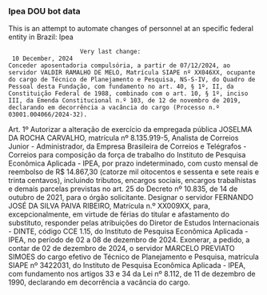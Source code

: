  ### Ipea DOU bot data
 This is an attempt to automate changes of personnel at an specific federal entity in Brazil: Ipea
 
                        Very last change: 
 	 10 December, 2024
	Conceder aposentadoria compulsória, a partir de 07/12/2024, ao servidor VALDIR RAMALHO DE MELO, Matrícula SIAPE nº XX046XX, ocupante do cargo de Técnico de Planejamento e Pesquisa, NS-S-IV, do Quadro de Pessoal desta Fundação, com fundamento no art. 40, § 1º, II, da Constituição Federal de 1988, combinado com o art. 10, § 1º, inciso III, da Emenda Constitucional n.º 103, de 12 de novembro de 2019, declarando em decorrência a vacância do cargo (Processo n.º 03001.004066/2024-32).
Art. 1º Autorizar a alteração de exercício da empregada pública JOSELMA DA ROCHA CARVALHO, matrícula nº 8.135.919-5, Analista de Correios Junior - Administrador, da Empresa Brasileira de Correios e Telégrafos - Correios para composição da força de trabalho do Instituto de Pesquisa Econômica Aplicada - IPEA, por prazo indeterminado, com custo mensal de reembolso de R$ 14.867,30 (catorze mil oitocentos e sessenta e sete reais e trinta centavos), incluindo tributos, encargos sociais, encargos trabalhistas e demais parcelas previstas no art. 25 do Decreto nº 10.835, de 14 de outubro de 2021, para o órgão solicitante.
Designar o servidor FERNANDO JOSÉ DA SILVA PAIVA RIBEIRO, Matrícula n.º XX009XX, para, excepcionalmente, em virtude de férias do titular e afastamento do substituto, responder pelas atribuições do Diretor de Estudos Internacionais - DINTE, código CCE 1.15, do Instituto de Pesquisa Econômica Aplicada - IPEA, no período de 02 a 08 de dezembro de 2024.
Exonerar, a pedido, a contar de 02 de dezembro de 2024, o servidor MARCELO PREVIATO SIMOES do cargo efetivo de Técnico de Planejamento e Pesquisa, matrícula SIAPE nº 3422031, do Instituto de Pesquisa Econômica Aplicada - IPEA, com fundamento nos artigos 33 e 34 da Lei nº 8.112, de 11 de dezembro de 1990, declarando em decorrência a vacância do cargo.
